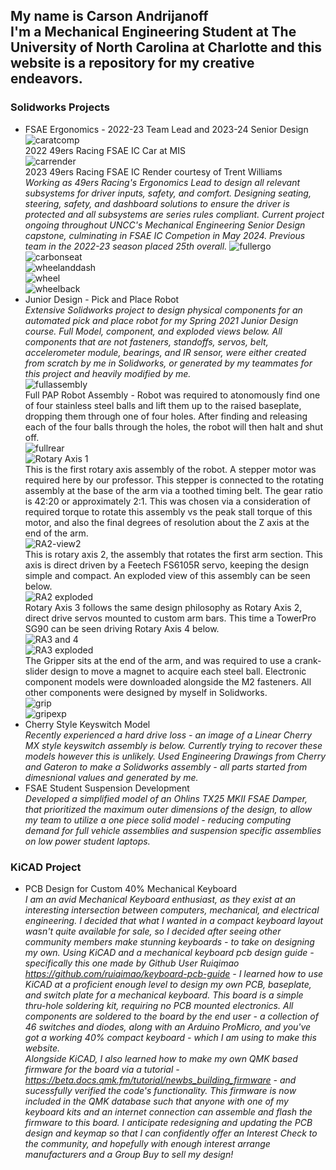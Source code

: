 ## My name is Carson Andrijanoff<br/>I'm a Mechanical Engineering Student at The University of North Carolina at Charlotte and this website is a repository for my creative endeavors.


### **Solidworks Projects**
+ FSAE Ergonomics - 2022-23 Team Lead and 2023-24 Senior Design<br/>
![caratcomp](49ers.jpg)<br/>
2022 49ers Racing FSAE IC Car at MIS<br/>
![carrender](34.png)<br/>
2023 49ers Racing FSAE IC Render courtesy of Trent Williams<br/>
    *Working as 49ers Racing's Ergonomics Lead to design all relevant subsystems for driver inputs, safety, and comfort. Designing seating, steering, safety, and dashboard solutions to ensure the driver is protected and all subsystems are series rules compliant. Current project ongoing throughout UNCC's Mechanical Engineering Senior Design capstone, culminating in FSAE IC Competion in May 2024. Previous team in the 2022-23 season placed 25th overall.*
![fullergo](ergo_full.png)<br/>
![carbonseat](Seet.JPG)<br/>
![wheelanddash](wheel_and_dash.png)<br/>
![wheel](Wheel.JPG)<br/>
![wheelback](wheel2.JPG)<br/>
+ Junior Design - Pick and Place Robot <br/>
    *Extensive Solidworks project to design physical components for an automated pick and place robot for my Spring 2021 Junior Design course.*
    *Full Model, component, and exploded views below. All components that are not fasteners, standoffs, servos, belt, accelerometer module, bearings, and IR sensor, were either created from scratch by me in Solidworks, or generated by my teammates for this project and heavily modified by me.* <br/>
![fullassembly](higherresfullrend.JPG)<br/>
    Full PAP Robot Assembly - Robot was required to atonomously find one of four stainless steel balls and lift them up to the raised baseplate, dropping them through one of four holes. After finding and releasing each of the four balls through the holes, the robot will then halt and shut off. <br/>
![fullrear](highresfullrear.JPG) <br/>
![Rotary Axis 1](RA1.JPG) <br/>
    This is the first rotary axis assembly of the robot. A stepper motor was required here by our professor. This stepper is connected to the rotating assembly at the base of the arm via a toothed timing belt. The gear ratio is 42:20 or approximately 2:1. This was chosen via a consideration of required torque to rotate this assembly vs the peak stall torque of this motor, and also the final degrees of resolution about the Z axis at the end of the arm. <br/>
![RA2-view2](RA2-view2.JPG) <br/>
   This is rotary axis 2, the assembly that rotates the first arm section. This axis is direct driven by a Feetech FS6105R servo, keeping the design simple and compact. An exploded view of this assembly can be seen below. <br/>
![RA2 exploded](RA2-exp.JPG) <br/>
   Rotary Axis 3 follows the same design philosophy as Rotary Axis 2, direct drive servos mounted to custom arm bars. This time a TowerPro SG90 can be seen driving Rotary Axis 4 below. <br/>
![RA3 and 4](RA3.JPG) <br/>
![RA3 exploded](RA3-exp.JPG) <br/>
The Gripper sits at the end of the arm, and was required to use a crank-slider design to move a magnet to acquire each steel ball. Electronic component models were downloaded alongside the M2 fasteners. All other components were designed by myself in Solidworks. <br/>
![grip](finalfinalfinalgrip.JPG) <br/>
![gripexp](gripexplode.JPG) <br/>
+ Cherry Style Keyswitch Model <br/>
    *Recently experienced a hard drive loss - an image of a Linear Cherry MX style keyswitch assembly is below. Currently trying to recover these models however this is unlikely. Used Engineering Drawings from Cherry and Gateron to make a Solidworks assembly - all parts started from dimesnional values and generated by me.*
+ FSAE Student Suspension Development <br/>
    *Developed a simplified model of an Ohlins TX25 MKII FSAE Damper, that prioritized the maximum outer dimensions of the design, to allow my team to utilize a one piece solid model - reducing computing demand for full vehicle assemblies and suspension specific assemblies on low power student laptops.*

### **KiCAD Project**
+ PCB Design for Custom 40% Mechanical Keyboard <br/>
   *I am an avid Mechanical Keyboard enthusiast, as they exist at an interesting intersection between computers, mechanical, and electrical engineering. I decided that what I wanted in a compact keyboard layout wasn't quite available for sale, so I decided after seeing other community members make stunning keyboards - to take on designing my own. Using KiCAD and a mechanical keyboard pcb design guide - specifically this one made by Github User Ruiqimao https://github.com/ruiqimao/keyboard-pcb-guide - I learned how to use KiCAD at a proficient enough level to design my own PCB, baseplate, and switch plate for a mechanical keyboard. This board is a simple thru-hole soldering kit, requiring no PCB mounted electronics. All components are soldered to the board by the end user - a collection of 46 switches and diodes, along with an Arduino ProMicro, and you've got a working 40% compact keyboard - which I am using to make this website.* <br/>
*Alongside KiCAD, I also learned how to make my own QMK based firmware for the board via a tutorial - https://beta.docs.qmk.fm/tutorial/newbs_building_firmware - and sucessfully verified the code's functionality. This firmware is now included in the QMK database such that anyone with one of my keyboard kits and an internet connection can assemble and flash the firmware to this board. I anticipate redesigning and updating the PCB design and keymap so that I can confidently offer an Interest Check to the community, and hopefully with enough interest arrange manufacturers and a Group Buy to sell my design!* <br/>
